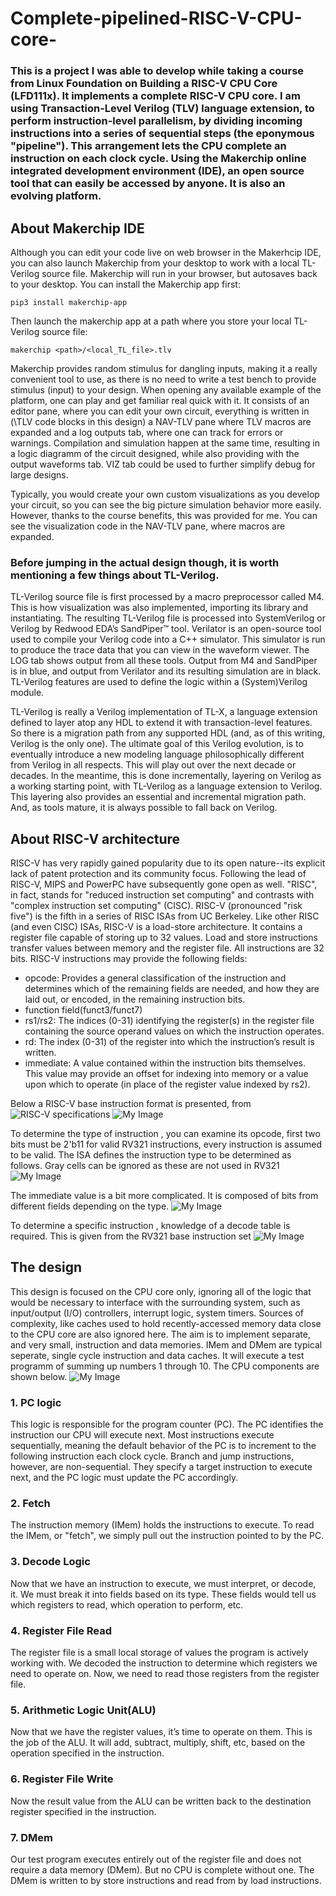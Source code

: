 # Complete-pipelined-RISC-V-CPU-core-
### This is a project I was able to develop while taking a course from Linux Foundation on Building a RISC-V CPU Core (LFD111x). It implements a complete RISC-V CPU core. I am using Transaction-Level Verilog (TLV) language extension, to perform instruction-level parallelism, by dividing incoming instructions into a series of sequential steps (the eponymous "pipeline"). This arrangement lets the CPU complete an instruction on each clock cycle. Using the Makerchip online integrated development environment (IDE), an open source tool that can easily be accessed by anyone. It is also an evolving platform.

## About Makerchip IDE
Although you can edit your code live on web browser in the Makerhcip IDE, you can also launch Makerchip from your desktop to work with a local TL-Verilog source file. Makerchip will run in your browser, but autosaves back to your desktop. You can install the Makerchip app first:
```
pip3 install makerchip-app
```
Then launch the makerchip app at a path where you store your local TL-Verilog source file:
```
makerchip <path>/<local_TL_file>.tlv
```

 Makerchip provides random stimulus for dangling inputs, making it a really convenient tool to use, as there is no need to write a test bench to provide stimulus (input) to your design. When opening any available example of the platform, one can play and get familiar real quick with it. It consists of an editor pane, where you can edit your own circuit, everything is written in (\TLV code blocks in this design) a NAV-TLV pane where TLV macros are expanded and a log outputs tab, where one can track for errors or warnings. Compilation and simulation happen at the same time, resulting in a logic diagramm of the circuit designed, while also providing with the output waveforms tab. VIZ tab could be used to further simplify debug for large designs.

Typically, you would create your own custom visualizations as you develop your circuit, so you can see the big picture simulation behavior more easily. However, thanks to the course benefits, this was provided for me. You can see the visualization code in the NAV-TLV pane, where macros are expanded.

### Before jumping in the actual design though, it is worth mentioning a few things about TL-Verilog. 

 TL-Verilog source file is first processed by a macro preprocessor called M4. This is how visualization was also implemented, importing its library and instantiating. The resulting TL-Verilog file is processed into SystemVerilog or Verilog by Redwood EDA’s SandPiper™ tool. Verilator is an open-source tool used to compile your Verilog code into a C++ simulator. This simulator is run to produce the trace data that you can view in the waveform viewer. The LOG tab shows output from all these tools. Output from M4 and SandPiper is in blue, and output from Verilator and its resulting simulation are in black. TL-Verilog features are used to define the logic within a (System)Verilog module.

 TL-Verilog is really a Verilog implementation of TL-X, a language extension defined to layer atop any HDL to extend it with transaction-level features. So there is a migration path from any supported HDL (and, as of this writing, Verilog is the only one). The ultimate goal of this Verilog evolution, is to eventually introduce a new modeling language philosophically different from Verilog in all respects. This will play out over the next decade or decades. In the meantime, this is done incrementally, layering on Verilog as a working starting point, with TL-Verilog as a language extension to Verilog. This layering also provides an essential and incremental migration path. And, as tools mature, it is always possible to fall back on Verilog.

## About RISC-V architecture 
 RISC-V has very rapidly gained popularity due to its open nature--its explicit lack of patent protection and its community focus. Following the lead of RISC-V, MIPS and PowerPC have subsequently gone open as well. "RISC", in fact, stands for "reduced instruction set computing" and contrasts with "complex instruction set computing" (CISC). RISC-V (pronounced "risk five") is the fifth in a series of RISC ISAs from UC Berkeley. Like other RISC (and even CISC) ISAs, RISC-V is a load-store architecture. It contains a register file capable of storing up to 32 values. Load and store instructions transfer values between memory and the register file. All instructions are 32 bits.
RISC-V instructions may provide the following fields:
 * opcode: Provides a general classification of the instruction and determines which of the remaining fields are needed, and how they are laid out, or encoded, in the remaining instruction bits.
 * function field(funct3/funct7)
 * rs1/rs2: The indices (0-31) identifying the register(s) in the register file containing the source operand values on which the instruction operates.
 * rd: The index (0-31) of the register into which the instruction’s result is written.
 * immediate: A value contained within the instruction bits themselves. This value may provide an offset for indexing into memory or a value upon which to operate (in place of the register value indexed by rs2).

Below a RISC-V base instruction format is presented, from ![RISC-V specifications](https://riscv.org/technical/specifications/ "RISC-V base insturction format showing immediate variants")
![My Image](RISC-V_ISA.jpg)

To determine the type of instruction , you can examine its opcode, first two bits must be 2'b11 for valid RV321 instructions, every instruction is assumed to be valid. The ISA defines the instruction type to be determined as follows. Gray cells can be ignored as these are not used in RV321
![My Image](instruction_type.jpg)

The immediate value is a bit more complicated. It is composed of bits from different fields depending on the type.
![My Image](Immediate.jpg)

To determine a specific instruction , knowledge of a decode table is required. This is given from the RV321 base instruction set
![My Image](RV321_base_instruction_set.jpg)

## The design
This design is focused on the CPU core only, ignoring all of the logic that would be necessary to interface with the surrounding system, such as input/output (I/O) controllers, interrupt logic, system timers. Sources of complexity, like caches used to hold recently-accessed memory data close to the CPU core are also ignored here. The aim is to implement separate, and very small, instruction and data memories. IMem and DMem are typical seperate, single cycle instruction and data caches. It will execute a test programm of summing up numbers 1 through 10. The CPU components are shown below.
![My Image](CPU_block_diagram.jpg)
### 1. PC logic
This logic is responsible for the program counter (PC). The PC identifies the instruction our CPU will execute next. Most instructions execute sequentially, meaning the default behavior of the PC is to increment to the following instruction each clock cycle. Branch and jump instructions, however, are non-sequential. They specify a target instruction to execute next, and the PC logic must update the PC accordingly.
### 2. Fetch
The instruction memory (IMem) holds the instructions to execute. To read the IMem, or "fetch", we simply pull out the instruction pointed to by the PC.
### 3. Decode Logic
Now that we have an instruction to execute, we must interpret, or decode, it. We must break it into fields based on its type. These fields would tell us which registers to read, which operation to perform, etc.
### 4. Register File Read
The register file is a small local storage of values the program is actively working with. We decoded the instruction to determine which registers we need to operate on. Now, we need to read those registers from the register file.
### 5. Arithmetic Logic Unit(ALU)
Now that we have the register values, it’s time to operate on them. This is the job of the ALU. It will add, subtract, multiply, shift, etc, based on the operation specified in the instruction.
### 6. Register File Write
Now the result value from the ALU can be written back to the destination register specified in the instruction.
### 7. DMem
Our test program executes entirely out of the register file and does not require a data memory (DMem). But no CPU is complete without one. The DMem is written to by store instructions and read from by load instructions.
